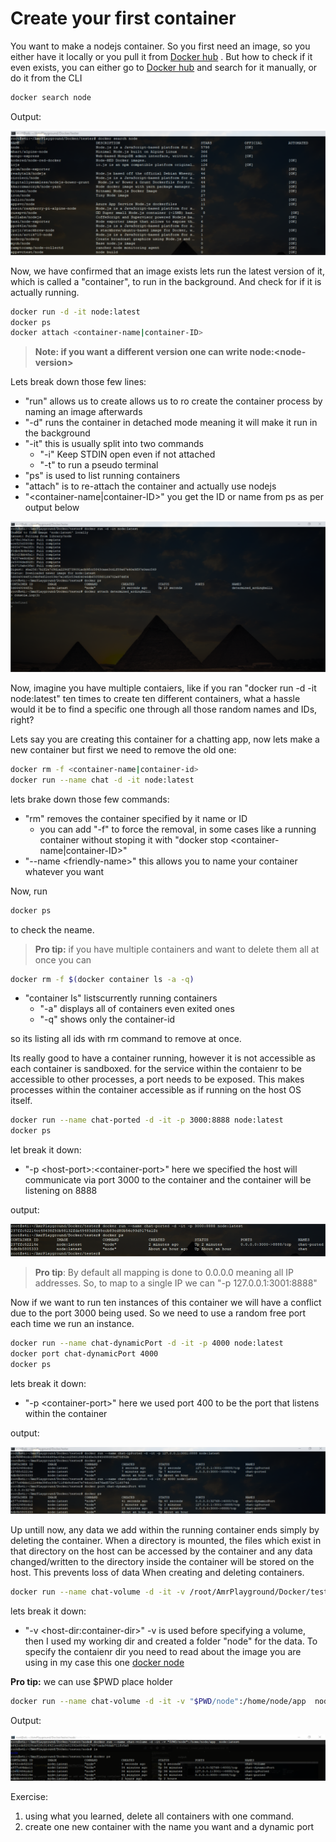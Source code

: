 # Create your first container

You want to make a nodejs container. So you first need an image, so you either have it locally or you pull it from [Docker hub](https://hub.docker.com/) . But how to check if it even exists, you can either go to [Docker hub](https://hub.docker.com/) and search for it manually, or do it from the CLI
```bash
docker search node
``` 
Output:

![search](./assets/dockerSearch.png)

Now, we have confirmed that an image exists lets run the latest version of it, which is called a "container", to run in the background. And check for if it is actually running.

```bash
docker run -d -it node:latest
docker ps
docker attach <container-name|container-ID>
``` 

>**Note: if you want a different version one can write node:\<node-version\>**

Lets break down those few lines:
- "run" allows us to create allows us to ro create the container process by naming an image afterwards
- "-d" runs the container in detached mode meaning it will make it run in the background
- "-it" this is usually split into two commands
    - "-i" Keep STDIN open even if not attached
    - "-t" to run a pseudo terminal
- "ps" is used to list running containers
- "attach" is to re-attach the container and actually use nodejs
- "\<container-name|container-ID\>" you get the ID or name from ps as per output below

![run1](./assets/dockerRun1.png)

Now, imagine you have multiple contaiers, like if you ran "docker run -d -it node:latest" ten times to create ten different containers, what a hassle would it be to find a specific one through all those random names and IDs, right?

Lets say you are creating this container for a chatting app, now lets make a new container but first we need to remove the old one:
```bash
docker rm -f <container-name|container-id>
docker run --name chat -d -it node:latest
```
lets brake down those few commands:

- "rm" removes the container specified by it name or ID
    - you can add "-f" to force the removal, in some cases like a running container without stoping it with "docker stop <container-name|container-ID\>"
- "--name \<friendly-name\>" this allows you to name your container whatever you want

Now, run 
```bash
docker ps
```
to check the neame.

>**Pro tip:** if you have multiple containers and want to delete them all at once you can
```bash
docker rm -f $(docker container ls -a -q)
```
- "container ls" listscurrently running containers
    - "-a" displays all of containers even exited ones
    - "-q" shows only the container-id

so its listing all ids with rm command to remove at once.

Its really good to have a container running, however it is not accessible as each container is sandboxed. for the service within the contaienr to be accessible to other processes, a port needs to be exposed. This makes processes within the container accessible as if running on the host OS itself.

```bash
docker run --name chat-ported -d -it -p 3000:8888 node:latest
docker ps
```
let break it down:

- "-p <host-port\>:<container-port\>" here we specified the host will communicate via port 3000 to the container and the container will be listening on 8888

output:

![porting1](./assets/dockerPorting1.png)

>**Pro tip**: By default all mapping is done to 0.0.0.0 meaning all IP addresses. So, to map to a single IP we can "-p 127.0.0.1:3001:8888"

Now if we want to run ten instances of this container we will have a conflict due to the port 3000 being used. So we need to use a random free port each time we run an instance.

```bash
docker run --name chat-dynamicPort -d -it -p 4000 node:latest
docker port chat-dynamicPort 4000
docker ps
```
lets break it down:
- "-p \<container-port\>" here we used port 400 to be the port that listens within the container

output:

![porting2](./assets/dockerPorting2.png)


Up untill now, any data we add within the running container ends simply by deleting the container. When a directory is mounted, the files which exist in that directory on the host can be accessed by the container and any data changed/written to the directory inside the container will be stored on the host. This prevents loss of data When creating and deleting containers.

```bash
docker run --name chat-volume -d -it -v /root/AmrPlayground/Docker/tester/node:/home/node/app  node:latest
```
lets break it down:
- "-v \<host-dir:container-dir\>" -v is used before specifying a volume, then I used my working dir and created a folder "node" for the data. To specify the contaienr dir you need to read about the image you are using in my case this one [docker node](https://github.com/nodejs/docker-node/blob/master/README.md#how-to-use-this-image)

**Pro tip:** we can use $PWD place holder
```bash
docker run --name chat-volume -d -it -v "$PWD/node":/home/node/app  node:latest
```
Output:

![volume1](./assets/dockervolume1.png)


Exercise:
1. using what you learned, delete all containers with one command.
2. create one new container with the name you want and a dynamic port